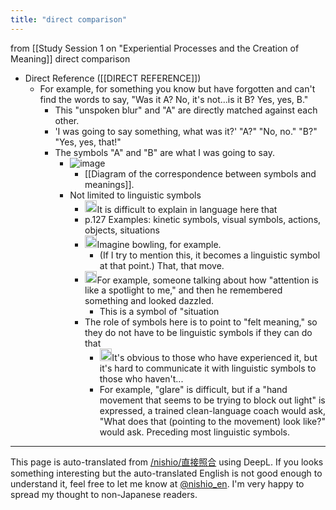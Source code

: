 ```yaml
---
title: "direct comparison"
---
```


from  [[Study Session 1 on "Experiential Processes and the Creation of Meaning]]
direct comparison
- Direct Reference ([[DIRECT REFERENCE]])
    - For example, for something you know but have forgotten and can't find the words to say, "Was it A? No, it's not...is it B? Yes, yes, B."
        - This "unspoken blur" and "A" are directly matched against each other.
        - 'I was going to say something, what was it?' "A?" "No, no." "B?" "Yes, yes, that!"
        - The symbols "A" and "B" are what I was going to say.
            - ![image](https://gyazo.com/fa84b53d99aa7415926aa1bc623432df/thumb/1000)
                - [[Diagram of the correspondence between symbols and meanings]].
            - Not limited to linguistic symbols
                - <img src='https://scrapbox.io/api/pages/nishio-en/nishio/icon' alt='nishio.icon' height="19.5"/>It is difficult to explain in language here that
                - p.127 Examples: kinetic symbols, visual symbols, actions, objects, situations
                - <img src='https://scrapbox.io/api/pages/nishio-en/nishio/icon' alt='nishio.icon' height="19.5"/>Imagine bowling, for example.
                    - (If I try to mention this, it becomes a linguistic symbol at that point.) That, that move.
                - <img src='https://scrapbox.io/api/pages/nishio-en/nishio/icon' alt='nishio.icon' height="19.5"/>For example, someone talking about how "attention is like a spotlight to me," and then he remembered something and looked dazzled.
                    - This is a symbol of "situation
                - The role of symbols here is to point to "felt meaning," so they do not have to be linguistic symbols if they can do that
                    - <img src='https://scrapbox.io/api/pages/nishio-en/nishio/icon' alt='nishio.icon' height="19.5"/>It's obvious to those who have experienced it, but it's hard to communicate it with linguistic symbols to those who haven't...
                    - For example, "glare" is difficult, but if a "hand movement that seems to be trying to block out light" is expressed, a trained clean-language coach would ask, "What does that (pointing to the movement) look like?" would ask. Preceding most linguistic symbols.
---
This page is auto-translated from [/nishio/直接照合](https://scrapbox.io/nishio/直接照合) using DeepL. If you looks something interesting but the auto-translated English is not good enough to understand it, feel free to let me know at [@nishio_en](https://twitter.com/nishio_en). I'm very happy to spread my thought to non-Japanese readers.